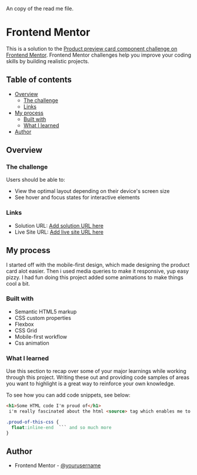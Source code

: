 An copy of the read me file.
# Frontend Mentor 
This is a solution to the [Product preview card component challenge on Frontend Mentor](https://www.frontendmentor.io/challenges/product-preview-card-component-GO7UmttRfa). Frontend Mentor challenges help you improve your coding skills by building realistic projects. 

## Table of contents

- [Overview](#overview)
  - [The challenge](#the-challenge)
  - [Links](#links)
- [My process](#my-process)
  - [Built with](#built-with)
  - [What I learned](#what-i-learned)
- [Author](#author)


## Overview

### The challenge

Users should be able to:

- View the optimal layout depending on their device's screen size
- See hover and focus states for interactive elements

### Links

- Solution URL: [Add solution URL here](https://kelvin9a.github.io/Product-card/)
- Live Site URL: [Add live site URL here](https://kelvin9a.github.io/Product-card/)

## My process
 I started off with the mobile-first design, which made designing the product card alot easier. Then i used media queries to make it responsive, yup easy pizzy. I had fun doing this project added some animations to make things cool a bit.

### Built with

- Semantic HTML5 markup
- CSS custom properties
- Flexbox
- CSS Grid
- Mobile-first workflow
- Css animation


### What I learned

Use this section to recap over some of your major learnings while working through this project. Writing these out and providing code samples of areas you want to highlight is a great way to reinforce your own knowledge.

To see how you can add code snippets, see below:

```html
<h1>Some HTML code I'm proud of</h1>
 i'm really fascinated about the html <source> tag which enables me to use and switch multiple images
```
```css
.proud-of-this-css {
  float:inline-end  ``` and so much more
}
```

## Author
- Frontend Mentor - [@yourusername](https://www.frontendmentor.io/profile/kelvin9a)


